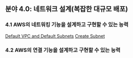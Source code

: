 ## 분야 4.0: 네트워크 설계(복잡한 대규모 배포)

### 4.1 AWS의 네트워킹 기능을 설계하고 구현할 수 있는 능력
[Default VPC and Default Subnets](http://docs.aws.amazon.com/ko_kr/AmazonVPC/latest/UserGuide/default-vpc.html)
[Create Subnet](http://docs.aws.amazon.com/ko_kr/AWSEC2/latest/APIReference/API_CreateSubnet.html)


### 4.2 AWS의 연결 기능을 설계하고 구현할 수 있는 능력
